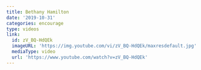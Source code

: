 ```yaml
---
title: Bethany Hamilton
date: '2019-10-31'
categories: encourage
type: videos
link:
  id: zV_BQ-HdQEk
  imageURL: 'https://img.youtube.com/vi/zV_BQ-HdQEk/maxresdefault.jpg'
  mediaType: video
  url: 'https://www.youtube.com/watch?v=zV_BQ-HdQEk'
---
```


